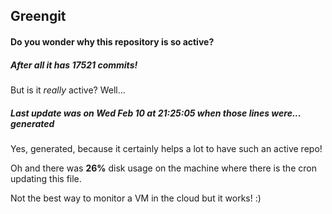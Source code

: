 ## Greengit

#### Do you wonder why this repository is so active?

##### After all it has 17521 commits!

But is it *really* active? Well...

##### Last update was on Wed Feb 10 at 21:25:05 when those lines were... generated

Yes, generated, because it certainly helps a lot to have such an active repo!

Oh and there was **26%** disk usage on the machine
where there is the cron updating this file.

Not the best way to monitor a VM in the cloud but it works! :)
